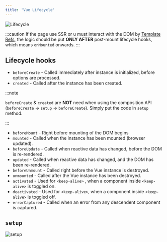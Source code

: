 ```yaml
---
title: 'Vue Lifecycle'
---
```


![Lifecycle](https://vuejs.org/assets/lifecycle.16e4c08e.png)

:::caution
If the page use SSR or u must interact with the DOM by [Template Refs](https://vuejs.org/guide/essentials/template-refs.html#template-refs), the logic should be put **ONLY AFTER** post-mount lifecycle hooks, which means `onMounted` onwards.
:::

## Lifecycle hooks

- `beforeCreate` - Called immediately after instance is initialized, before options are processed.
- `created` - Called after the instance has been created.

:::note

`beforeCreate` & `created` are **NOT** need when using the composition API (`beforeCreate` &rarr; `setup` &rarr; `beforeCreate`). Simply put the code in `setup` method.

:::

- `beforeMount` - Right before mounting of the DOM begins
- `mounted` - Called when the instance has been mounted (browser updated).
- `beforeUpdate` - Called when reactive data has changed, before the DOM is re-rendered.
- `updated` - Called when reactive data has changed, and the DOM has been re-rendered.
- `beforeUnmount` - Called right before the Vue instance is destroyed.
- `unmounted` - Called after the Vue instance has been destroyed.
- `activated` - Used for `<keep-alive>` , when a component inside `<keep-alive>` is toggled on.
- `deactivated` - Used for `<keep-alive>`, when a component inside `<keep-alive>` is toggled off.
- `errorCaptured` - Called when an error from any descendent component is captured.

## `setup`

![setup](https://i.imgur.com/Xrx59o2.png)
